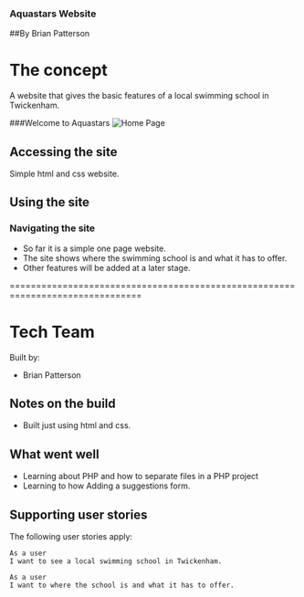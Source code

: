 ### Aquastars Website

##By Brian Patterson

# The concept

A website that gives the basic features of a local swimming school in Twickenham.

###Welcome to Aquastars
![Home Page](http://i.imgur.com/nV8stxm.png)

## Accessing the site

Simple html and css website.

## Using the site

### Navigating the site

* So far it is a simple one page website.
* The site shows where the swimming school is and what it has to offer.
* Other features will be added at a later stage.

===============================================================================

# Tech Team

Built by:

 - Brian Patterson


## Notes on the build
* Built just using html and css.


## What went well

* Learning about PHP and how to separate files in a PHP project
* Learning to how Adding a suggestions form.

## Supporting user stories

The following user stories apply:
```
As a user
I want to see a local swimming school in Twickenham.
```
```
As a user
I want to where the school is and what it has to offer.
```
